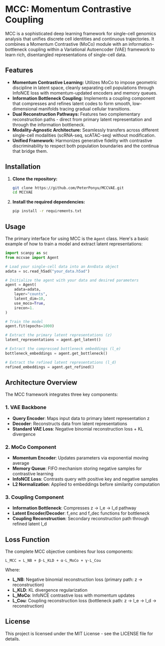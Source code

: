 
# MCC: Momentum Contrastive Coupling

MCC is a sophisticated deep learning framework for single-cell genomics analysis that unifies discrete cell identities and continuous trajectories. It combines a Momentum Contrastive (MoCo) module with an information-bottleneck coupling within a Variational Autoencoder (VAE) framework to learn rich, disentangled representations of single-cell data.

## Features

- **Momentum Contrastive Learning:** Utilizes MoCo to impose geometric discipline in latent space, cleanly separating cell populations through InfoNCE loss with momentum-updated encoders and memory queues.
- **Information Bottleneck Coupling:** Implements a coupling component that compresses and refines latent codes to form smooth, low-dimensional manifolds tracing gradual cellular transitions.
- **Dual Reconstruction Pathways:** Features two complementary reconstruction paths - direct from primary latent representation and through the information bottleneck.
- **Modality-Agnostic Architecture:** Seamlessly transfers across different single-cell modalities (scRNA-seq, scATAC-seq) without modification.
- **Unified Framework:** Harmonizes generative fidelity with contrastive discriminability to respect both population boundaries and the continua that bridge them.

## Installation

1.  **Clone the repository:**
    ```bash
    git clone https://github.com/PeterPonyu/MCCVAE.git
    cd MCCVAE
    ```
2.  **Install the required dependencies:**
    ```bash
    pip install -r requirements.txt
    ```

## Usage

The primary interface for using MCC is the `Agent` class. Here's a basic example of how to train a model and extract latent representations:

```python
import scanpy as sc
from mccvae import Agent

# Load your single-cell data into an AnnData object
adata = sc.read_h5ad("your_data.h5ad")

# Initialize the agent with your data and desired parameters
agent = Agent(
    adata=adata,
    layer="counts",
    latent_dim=10,
    use_moco=True,
    irecon=1.
)

# Train the model
agent.fit(epochs=1000)

# Extract the primary latent representations (z)
latent_representations = agent.get_latent()

# Extract the compressed bottleneck embeddings (l_e)
bottleneck_embeddings = agent.get_bottleneck()

# Extract the refined latent representations (l_d)
refined_embeddings = agent.get_refined()
```

## Architecture Overview

The MCC framework integrates three key components:

### 1. VAE Backbone
- **Query Encoder**: Maps input data to primary latent representation z
- **Decoder**: Reconstructs data from latent representations
- **Standard VAE Loss**: Negative binomial reconstruction loss + KL divergence

### 2. MoCo Component
- **Momentum Encoder**: Updates parameters via exponential moving average
- **Memory Queue**: FIFO mechanism storing negative samples for contrastive learning
- **InfoNCE Loss**: Contrasts query with positive key and negative samples
- **L2 Normalization**: Applied to embeddings before similarity computation

### 3. Coupling Component
- **Information Bottleneck**: Compresses z → l_e → l_d pathway
- **Latent Encoder/Decoder**: f_enc and f_dec functions for bottleneck
- **Coupling Reconstruction**: Secondary reconstruction path through refined latent l_d

## Loss Function

The complete MCC objective combines four loss components:

```
L_MCC = L_NB + β·L_KLD + α·L_MoCo + γ·L_Cou
```

Where:
- **L_NB**: Negative binomial reconstruction loss (primary path: z → reconstruction)
- **L_KLD**: KL divergence regularization
- **L_MoCo**: InfoNCE contrastive loss with momentum updates
- **L_Cou**: Coupling reconstruction loss (bottleneck path: z → l_e → l_d → reconstruction)


## License

This project is licensed under the MIT License - see the LICENSE file for details.
